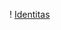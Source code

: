 ! [ Identitas ](https://github.com/sapto-nugroho/Git-Introduction/blob/main/Sapto%20Nugroho_ITB/Screenshot%20(13).png?raw=true) 
